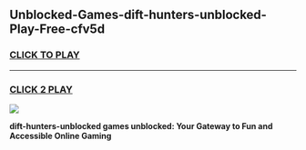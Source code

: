 
## Unblocked-Games-dift-hunters-unblocked-Play-Free-cfv5d
<h3>
<a href="https://premium76.site?title=dift-hunters-unblocked&ref=18A1">CLICK TO PLAY</a></h3>
<hr>

<h3>
<a href="https://premium76.site?title=dift-hunters-unblocked&ref=18A1">CLICK 2 PLAY</a>
  
</h3>

<a href="https://premium76.site?title=dift-hunters-unblocked&ref=18A1"><img src="https://clearcache.store/games.png"></a>


**dift-hunters-unblocked games unblocked: Your Gateway to Fun and Accessible Online Gaming**
